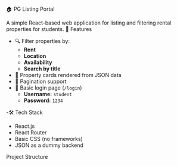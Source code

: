  🏠 PG Listing Portal

A simple React-based web application for listing and filtering rental properties for students.
🚀 Features

- 🔍 Filter properties by:
  - **Rent**
  - **Location**
  - **Availability**
  - **Search by title**
- 📄 Property cards rendered from JSON data
- 📃 Pagination support
- 🔐 Basic login page (`/login`)
  - **Username:** `student`
  - **Password:** `1234`

-🛠 Tech Stack

- React.js
- React Router
- Basic CSS (no frameworks)
- JSON as a dummy backend

Project Structure

